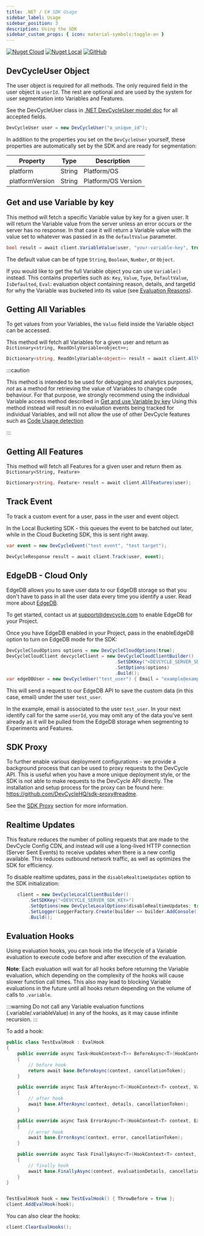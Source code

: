 ```yaml
---
title: .NET / C# SDK Usage
sidebar_label: Usage
sidebar_position: 3
description: Using the SDK
sidebar_custom_props: { icon: material-symbols:toggle-on }
---
```


[![Nuget Cloud](https://badgen.net/nuget/v/DevCycle.SDK.Server.Cloud)](https://www.nuget.org/packages/DevCycle.SDK.Server.Cloud/)
[![Nuget Local](https://badgen.net/nuget/v/DevCycle.SDK.Server.Cloud)](https://www.nuget.org/packages/DevCycle.SDK.Server.Local/)
[![GitHub](https://img.shields.io/github/stars/devcyclehq/dotnet-server-sdk.svg?style=social&label=Star&maxAge=2592000)](https://github.com/DevCycleHQ/dotnet-server-sdk)

[//]: # 'wizard-evaluate-start'

## DevCycleUser Object

The user object is required for all methods. The only required field in the user object is `userId`. The rest are optional and are used by the system for user segmentation into Variables and Features.

See the DevCycleUser class in [.NET DevCycleUser model doc](https://github.com/DevCycleHQ/dotnet-server-sdk/blob/main/docs/User.md) for all accepted fields.

```csharp
DevCycleUser user = new DevCycleUser("a_unique_id");
```

In addition to the properties you set on the `DevCycleUser` yourself, these properties are automatically set by the SDK and are ready for segmentation:

| Property          | Type    | Description            |
| ----------------- | ------- | ---------------------- |
| platform          | String  | Platform/OS            |
| platformVersion   | String  | Platform/OS Version    |

## Get and use Variable by key

This method will fetch a specific Variable value by key for a given user. It will return the Variable
value from the server unless an error occurs or the server has no response.
In that case it will return a Variable value with the value set to whatever was passed in as the `defaultValue` parameter.

```csharp
bool result = await client.VariableValue(user, "your-variable-key", true);
```

[//]: # 'wizard-evaluate-end'

The default value can be of type `String`, `Boolean`, `Number`, or `Object`.

If you would like to get the full Variable object you can use `Variable()` instead. This contains properties such as:
`Key`, `Value`, `Type`, `DefaultValue`, `IsDefaulted`, `Eval`: evaluation object containing reason, details, and targetId for why the Variable was bucketed into its value (see [Evaluation Reasons](/sdk/features#evaluation-reasons)).

## Getting All Variables

To get values from your Variables, the `Value` field inside the Variable object can be accessed.

This method will fetch all Variables for a given user and return as `Dictionary<string, ReadOnlyVariable<object>>;`

```csharp
Dictionary<string, ReadOnlyVariable<object>> result = await client.AllVariables(user);
```

:::caution

This method is intended to be used for debugging and analytics purposes, _not_ as a method for retrieving the value of Variables to change code behaviour.
For that purpose, we strongly recommend using the individual Variable access method described in [Get and use Variable by key](#get-and-use-variable-by-key)
Using this method instead will result in no evaluation events being tracked for individual Variables, and will not allow the use
of other DevCycle features such as [Code Usage detection](/integrations/github/feature-usage-action)

:::

## Getting All Features

This method will fetch all Features for a given user and return them as `Dictionary<String, Feature>`

```csharp
Dictionary<string, Feature> result = await client.AllFeatures(user);
```

## Track Event

To track a custom event for a user, pass in the user and event object.

In the Local Bucketing SDK - this queues the event to be batched out later, while in the Cloud Bucketing SDK, this is sent
right away.

```csharp
var event = new DevCycleEvent("test event", "test target");

DevCycleResponse result = await client.Track(user, event);
```

## EdgeDB - Cloud Only

EdgeDB allows you to save user data to our EdgeDB storage so that you don't have to pass in all the user data every time you identify a user.
Read more about [EdgeDB](/platform/feature-flags/targeting/edgedb).

To get started, contact us at support@devcycle.com to enable EdgeDB for your Project.

Once you have EdgeDB enabled in your Project, pass in the enableEdgeDB option to turn on EdgeDB mode for the SDK:

```csharp
DevCycleCloudOptions options = new DevCycleCloudOptions(true);
DevCycleCloudClient devcycleClient = new DevCycleCloudClientBuilder()
                                        .SetSDKKey("<DEVCYCLE_SERVER_SDK_KEY>")
                                        .SetOptions(options)
                                        .Build();
var edgeDBUser = new DevCycleUser("test_user") { Email = "example@example.com" };
```

This will send a request to our EdgeDB API to save the custom data (in this case, email) under the user `test_user`.

In the example, email is associated to the user `test_user`. In your next identify call for the same `userId`,
you may omit any of the data you've sent already as it will be pulled from the EdgeDB storage when segmenting to Experiments and Features.

## SDK Proxy

To further enable various deployment configurations - we provide a background process that can be used to proxy requests to the DevCycle API. This is useful when you have a more unique deployment style,
or the SDK is not able to make requests to the DevCycle API directly. The installation and setup process for the proxy can be found here: https://github.com/DevCycleHQ/sdk-proxy#readme.

See the [SDK Proxy](../../sdk-proxy/index.md) section for more information.

## Realtime Updates

This feature reduces the number of polling requests that are made to the DevCycle Config CDN, and instead will
use a long-lived HTTP connection (Server Sent Events) to receive updates when there is a new config available.
This reduces outbound network traffic, as well as optimizes the SDK for efficiency.

To disable realtime updates, pass in the `disableRealtimeUpdates` option to the SDK initialization:

```csharp
    client = new DevCycleLocalClientBuilder()
        .SetSDKKey("<DEVCYCLE_SERVER_SDK_KEY>")
        .SetOptions(new DevCycleLocalOptions(disableRealtimeUpdates: true))
        .SetLogger(LoggerFactory.Create(builder => builder.AddConsole()))
        .Build();
```

## Evaluation Hooks

Using evaluation hooks, you can hook into the lifecycle of a Variable evaluation to execute code before and after execution of the evaluation.

**Note**: Each evaluation will wait for all hooks before returning the Variable evaluation, which depending on the complexity of the hooks will cause slower function call times. This also may lead to blocking Variable evaluations in the future until all hooks return depending on the volume of calls to `.variable`.

:::warning
    Do not call any Variable evaluation functions (.variable/.variableValue) in any of the hooks, as it may cause infinite recursion.
:::

To add a hook:

```csharp
public class TestEvalHook : EvalHook
{
    public override async Task<HookContext<T>> BeforeAsync<T>(HookContext<T> context, CancellationToken cancellationToken = default)
    {
        // before hook
        return await base.BeforeAsync(context, cancellationToken);
    }

    public override async Task AfterAsync<T>(HookContext<T> context, Variable<T> details, CancellationToken cancellationToken = default)
    {
        // after hook
        await base.AfterAsync(context, details, cancellationToken);
    }

    public override async Task ErrorAsync<T>(HookContext<T> context, Exception error, CancellationToken cancellationToken = default)
    {
        // error hook
        await base.ErrorAsync(context, error, cancellationToken);
    }

    public override async Task FinallyAsync<T>(HookContext<T> context, Variable<T> evaluationDetails, CancellationToken cancellationToken = default)
    {
        // finally hook
        await base.FinallyAsync(context, evaluationDetails, cancellationToken);
    }
}


TestEvalHook hook = new TestEvalHook() { ThrowBefore = true };
client.AddEvalHook(hook);
```

You can also clear the hooks:

```csharp
client.ClearEvalHooks();
```
